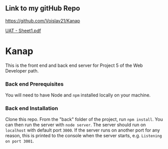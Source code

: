 ## Link to my gitHub Repo ##
https://github.com/Voislav21/Kanap


[UAT - Sheet1.pdf](https://github.com/Voislav21/Kanap/files/11260683/UAT.-.Sheet1.pdf)

# Kanap #

This is the front end and back end server for Project 5 of the Web Developer path.

### Back end Prerequisites ###

You will need to have Node and `npm` installed locally on your machine.

### Back end Installation ###

Clone this repo. From the "back" folder of the project, run `npm install`. You 
can then run the server with `node server`. 
The server should run on `localhost` with default port `3000`. If the
server runs on another port for any reason, this is printed to the
console when the server starts, e.g. `Listening on port 3001`.
